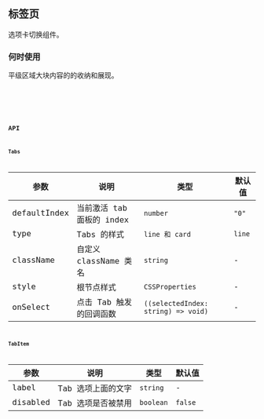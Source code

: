 ## 标签页

选项卡切换组件。

### 何时使用

平级区域大块内容的的收纳和展现。

<code
  src="./demo.tsx"
  title="基本用法"
  desc="最基本的用法, 默认选中第一项"
/>

<code
  src="./demo2.tsx"
  title="Tabs样式"
  desc="不带下划线的样式和禁用某一项"
/> <code
  src="./demo3.tsx"
  title="Icon图标"
  desc="自定义选项卡样式"
/>

## API

### Tabs

| 参数         | 说明                      | 类型                                | 默认值 |
| ------------ | ------------------------- | ----------------------------------- | ------ |
| defaultIndex | 当前激活 tab 面板的 index | `number`                            | `"0"`  |
| type         | Tabs 的样式               | `line 和 card`                      | `line` |
| className    | 自定义 className 类名     | `string`                            | -      |
| style        | 根节点样式                | `CSSProperties`                     | -      |
| onSelect     | 点击 Tab 触发的回调函数   | `((selectedIndex: string) => void)` | -      |

### TabItem

| 参数     | 说明               | 类型      | 默认值  |
| -------- | ------------------ | --------- | ------- |
| label    | Tab 选项上面的文字 | `string ` | -       |
| disabled | Tab 选项是否被禁用 | `boolean` | `false` |
